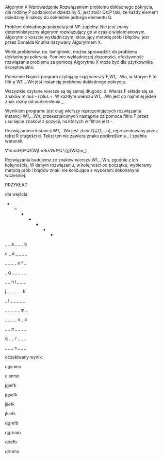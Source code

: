 Algorytm X
Wprowadzenie
Rozwiązaniem problemu dokładnego pokrycia, dla rodziny P podzbiorów dziedziny S, jest zbiór Q⊆P taki, że każdy element dziedziny S należy do dokładnie jednego elementu Q.

Problem dokładnego pokrycia jest NP-zupełny. Nie jest znany deterministyczny algorytm rozwiązujący go w czasie wielomianowym.
Algorytm o koszcie wykładniczym, stosujący metodę prób i błędów, jest przez Donalda Knutha nazywany Algorytmem X.

Wiele problemów, np. łamigłówki, można sprowadzić do problemu dokładnego pokrycia.
Pomimo wykładniczej złożoności, efektywność rozwiązania problemu za pomocą Algorytmu X może być dla użytkownika akceptowalna.

Polecenie
Napisz program czytający ciąg wierszy F,W1,…Wn, w którym F to filtr a W1,…Wn jest instancją problemu dokładnego pokrycia.

Wszystkie czytane wiersze są tej samej długości d. Wiersz F składa się ze znaków minus - i plus +. W każdym wierszu W1,…Wn jest co najmniej jeden znak różny od podkreślenia _.

Wynikiem programu jest ciąg wierszy reprezentujących rozwiązania instancji W1,…Wn, przekształconych następnie za pomoca filtru F przez usunięcie znaków z pozycji, na których w filtrze jest -.

Rozwiązaniem instancji W1,…Wn jest zbiór Q⊆{1,…n}, reprezentowany przez tekst R długości d. Tekst ten nie zawiera znaku podkreślenia _ i spełnia warunek

∀1≤i≤d∃j∈Q((Wj)i=Ri∧∀k∈Q∖{j}(Wk)i=_)

Rozwiązania budujemy ze znaków wierszy W1,…Wn, zgodnie z ich kolejnością. W danym rozwiązaniu, w kolejności od początku,
wybieramy metodą prób i błędów znaki nie kolidujące z wyborami dokonanymi wcześniej.

PRZYKŁAD

dla wejścia:
 
+ + - + + + +

_ _ a _ _ _ b

c _ d _ _ _ _

_ _ _ _ e f _

_ g _ _ _ _ _

_ _ h i _ _ _

j _ _ _ _ _ k 

_ l _ _ _ _ _

_ _ _ _ _ m _

_ _ _ _ n _ o

_ _ p _ _ _ _

q _ _ r _ _ _

_ _ _ s _ _ _

oczekiwany wynik:

cgsnmo

clsnmo

jgiefk

jgsefk

jliefk

jlsefk

qgrefb

qgrnmo

qlrefb

qlrnmo
